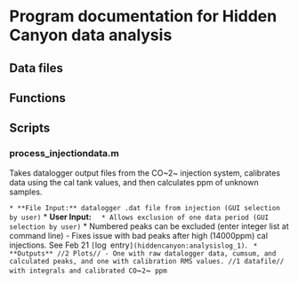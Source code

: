 # Program documentation for Hidden Canyon data analysis

## Data files

## Functions

## Scripts

### process\_injectiondata.m

Takes datalogger output files from the CO~2~ injection system,
calibrates data using the cal tank values, and then calculates ppm of
unknown samples.

` * **File Input:** datalogger .dat file from injection (GUI selection by user)
` * **User Input:** 
`   * Allows exclusion of one data period (GUI selection by user)
`   * Numbered peaks can be excluded (enter integer list at command line) - Fixes issue with bad peaks after high (14000ppm) cal injections. See Feb 21 `[`log`
`entry`](hiddencanyon:analysislog_1)`.
` * **Outputs** //2 Plots// - One with raw datalogger data, cumsum, and calculated peaks, and one with calibration RMS values. //1 datafile// with integrals and calibrated CO`~`2`~` ppm`
